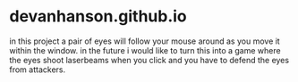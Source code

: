 # devanhanson.github.io
in this project a pair of eyes will follow your mouse around as you move it within the window. in the future i would like to turn this into a game where the eyes shoot laserbeams when you click and you have to defend the eyes from attackers.
